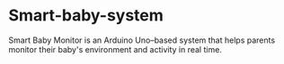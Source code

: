 # Smart-baby-system
Smart Baby Monitor is an Arduino Uno–based system that helps parents monitor their baby's environment and activity in real time. 
